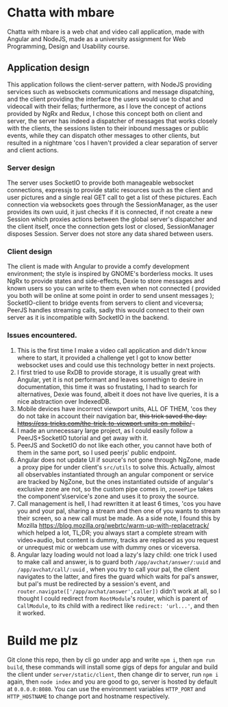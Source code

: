 ﻿# Chatta with mbare
Chatta with mbare is a web chat and video call application, made with Angular and NodeJS, made as a university assignment for Web Programming, Design and Usability course.
## Application design
This application follows the client-server pattern, with NodeJS providing services such as websockets communications and message dispatching, and the client providing the interface the users would use to chat and videocall with their fellas;
furthermore, as I love the concept of actions provided by NgRx and Redux, I chose this concept both on client and server, the server has indeed a dispatcher of messages that works closely with the clients, the sessions listen to their inbound messages or public events, while they can dispatch other messages to other clients, but resulted in a nightmare 'cos I haven't provided a clear separation of server and client actions.
### Server design
The server uses SocketIO to provide both manageable websocket connections, expressjs to provide static resources such as the client and user pictures and a single real GET call to get a list of these pictures.
Each connection via websockets goes through the SessionManager, as the user provides its own uuid, it just checks if it is connected, if not create a new Session which proxies actions between the global server's dispatcher and the client itself, once the connection gets lost or closed, SessionManager disposes Session.
Server does not store any data shared between users.
### Client design
The client is made with Angular to provide a comfy development environment; the style is inspired by GNOME's borderless mocks.
It uses NgRx to provide states and side-effects, Dexie to store messages and known users so you can write to them even when not connected ( provided you both will be online at some point in order to send unsent messages ); SocketIO-client to bridge events from servers to client and viceversa; PeerJS handles streaming calls, sadly this would connect to their own server as it is incompatible with SocketIO in the backend.
### Issues encountered.
 1. This is the first time I make a video call application and didn't know where to start, it provided a challenge yet I got to know better websocket uses and could use this technology better in next projects.
 2. I first tried to use RxDB to provide storage, it is usually great with Angular, yet it is not performant and leaves somethign to desire in documentation, this time it was so frustating, I had to search for alternatives, Dexie was found, albeit it does not have live queries, it is a nice abstraction over IndexedDB.
 3. Mobile devices have incorrect viewport units, ALL OF THEM, 'cos they do not take in account their navigation bar, ~~this trick saved the day: https://css-tricks.com/the-trick-to-viewport-units-on-mobile/ .~~
 4. I made an unnecessary large project, as I could easily follow a PeerJS+SocketIO tutorial and get away with it.
 5. PeerJS and SocketIO do not like each other, you cannot have both of them in the same port, so I used peerjs' public endpoint.
 6. Angular does not update UI if source's not gone through NgZone, made a proxy pipe for under client's `src/utils` to solve this. Actually, almost all observables instantiated through an angular component or service are tracked by NgZone, but the ones instantiated outside of angular's exclusive zone are not, so the custom pipe comes in, `zoneePipe` takes the component's\service's zone and uses it to proxy the source. 
 7. Call management is hell, I had rewritten it at least 6 times, 'cos you have you and your pal, sharing a stream and then one of you wants to stream their screen, so a new call must be made. As a side note, I found this by Mozilla https://blog.mozilla.org/webrtc/warm-up-with-replacetrack/ which helped a lot, TL;DR; you always start a complete stream with video+audio, but content is dummy, tracks are replaced as you request or unrequest mic or webcam use with dummy ones or viceversa.
 8. Angular lazy loading would not load a lazy's lazy child: one trick I used to make call and answer, is to guard both `/app/avchat/answer/:uuid` and `/app/avchat/call/:uuid` , when you try to call your pal, the client navigates to the latter, and fires the guard which waits for pal's answer, but pal's must be redirected by a session's event, and `router.navigate(['/app/avchat/answer',caller])` didn't work at all, so I thought I could redirect from `RootModule`'s router, which is parent of `CallModule`, to its child with a redirect like `redirect: 'url...'`, and then it worked.

# Build me plz
Git clone this repo, then by cli go under app and write  `npm i`, then `npm run build`, these commands will install some gigs of deps for angular and build the client under `server/static/client`, then change dir to server, run `npm i` again, then `node index` and you are good to go, server is hosted by default at `0.0.0.0:8080`.
You can use the environment variables `HTTP_PORT` and `HTTP_HOSTNAME` to change port and hostname respectively.